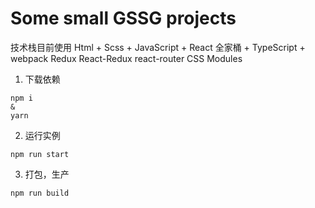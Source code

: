# Some small GSSG projects
技术栈目前使用
Html + Scss + JavaScript + React 全家桶 + TypeScript + webpack
Redux React-Redux react-router
CSS Modules

1. 下载依赖
```
npm i
&
yarn
```
2. 运行实例
```
npm run start
```
3. 打包，生产
```
npm run build
```